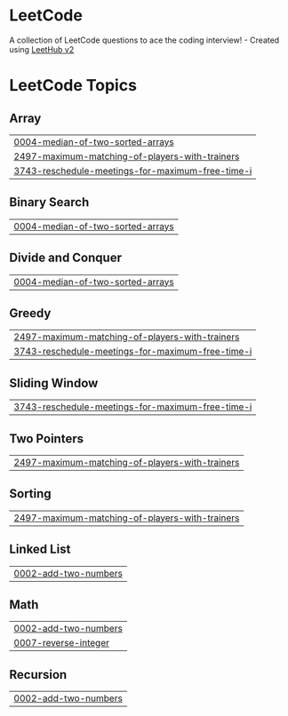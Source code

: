 # LeetCode
A collection of LeetCode questions to ace the coding interview! - Created using [LeetHub v2](https://github.com/arunbhardwaj/LeetHub-2.0)

<!---LeetCode Topics Start-->
# LeetCode Topics
## Array
|  |
| ------- |
| [0004-median-of-two-sorted-arrays](https://github.com/chanaHalperin/LeetCode/tree/master/0004-median-of-two-sorted-arrays) |
| [2497-maximum-matching-of-players-with-trainers](https://github.com/chanaHalperin/LeetCode/tree/master/2497-maximum-matching-of-players-with-trainers) |
| [3743-reschedule-meetings-for-maximum-free-time-i](https://github.com/chanaHalperin/LeetCode/tree/master/3743-reschedule-meetings-for-maximum-free-time-i) |
## Binary Search
|  |
| ------- |
| [0004-median-of-two-sorted-arrays](https://github.com/chanaHalperin/LeetCode/tree/master/0004-median-of-two-sorted-arrays) |
## Divide and Conquer
|  |
| ------- |
| [0004-median-of-two-sorted-arrays](https://github.com/chanaHalperin/LeetCode/tree/master/0004-median-of-two-sorted-arrays) |
## Greedy
|  |
| ------- |
| [2497-maximum-matching-of-players-with-trainers](https://github.com/chanaHalperin/LeetCode/tree/master/2497-maximum-matching-of-players-with-trainers) |
| [3743-reschedule-meetings-for-maximum-free-time-i](https://github.com/chanaHalperin/LeetCode/tree/master/3743-reschedule-meetings-for-maximum-free-time-i) |
## Sliding Window
|  |
| ------- |
| [3743-reschedule-meetings-for-maximum-free-time-i](https://github.com/chanaHalperin/LeetCode/tree/master/3743-reschedule-meetings-for-maximum-free-time-i) |
## Two Pointers
|  |
| ------- |
| [2497-maximum-matching-of-players-with-trainers](https://github.com/chanaHalperin/LeetCode/tree/master/2497-maximum-matching-of-players-with-trainers) |
## Sorting
|  |
| ------- |
| [2497-maximum-matching-of-players-with-trainers](https://github.com/chanaHalperin/LeetCode/tree/master/2497-maximum-matching-of-players-with-trainers) |
## Linked List
|  |
| ------- |
| [0002-add-two-numbers](https://github.com/chanaHalperin/LeetCode/tree/master/0002-add-two-numbers) |
## Math
|  |
| ------- |
| [0002-add-two-numbers](https://github.com/chanaHalperin/LeetCode/tree/master/0002-add-two-numbers) |
| [0007-reverse-integer](https://github.com/chanaHalperin/LeetCode/tree/master/0007-reverse-integer) |
## Recursion
|  |
| ------- |
| [0002-add-two-numbers](https://github.com/chanaHalperin/LeetCode/tree/master/0002-add-two-numbers) |
<!---LeetCode Topics End-->